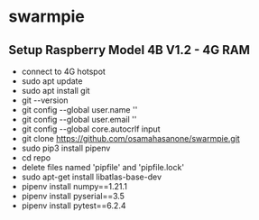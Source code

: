 # swarmpie

## Setup Raspberry Model 4B V1.2 - 4G RAM

- connect to 4G hotspot
- sudo apt update
- sudo apt install git
- git --version
- git config --global user.name ''
- git config --global user.email ''
- git config --global core.autocrlf input
- git clone https://github.com/osamahasanone/swarmpie.git
- sudo pip3 install pipenv
- cd repo
- delete files named 'pipfile' and 'pipfile.lock'
- sudo apt-get install libatlas-base-dev
- pipenv install numpy==1.21.1
- pipenv install pyserial==3.5
- pipenv install pytest==6.2.4
